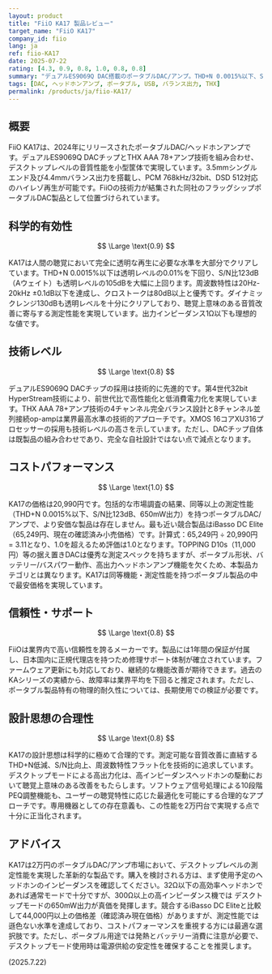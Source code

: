 ```yaml
---
layout: product
title: "FiiO KA17 製品レビュー"
target_name: "FiiO KA17"
company_id: fiio
lang: ja
ref: fiio-KA17
date: 2025-07-22
rating: [4.3, 0.9, 0.8, 1.0, 0.8, 0.8]
summary: "デュアルES9069Q DAC搭載のポータブルDAC/アンプ。THD+N 0.0015%以下、S/N比123dB、650mW出力を実現し、デスクトップレベルの測定性能を小型筐体で提供する高性能製品。"
tags: [DAC, ヘッドホンアンプ, ポータブル, USB, バランス出力, THX]
permalink: /products/ja/fiio-KA17/
---
```


## 概要

FiiO KA17は、2024年にリリースされたポータブルDAC/ヘッドホンアンプです。デュアルES9069Q DACチップとTHX AAA 78+アンプ技術を組み合わせ、デスクトップレベルの音質性能を小型筐体で実現しています。3.5mmシングルエンド及び4.4mmバランス出力を搭載し、PCM 768kHz/32bit、DSD 512対応のハイレゾ再生が可能です。FiiOの技術力が結集された同社のフラッグシップポータブルDAC製品として位置づけられています。

## 科学的有効性

$$ \Large \text{0.9} $$

KA17は人間の聴覚において完全に透明な再生に必要な水準を大部分でクリアしています。THD+N 0.0015%以下は透明レベルの0.01%を下回り、S/N比123dB（Aウェイト）も透明レベルの105dBを大幅に上回ります。周波数特性は20Hz-20kHz ±0.1dB以下を達成し、クロストークは80dB以上と優秀です。ダイナミックレンジ130dBも透明レベルを十分にクリアしており、聴覚上意味のある音質改善に寄与する測定性能を実現しています。出力インピーダンス1Ω以下も理想的な値です。

## 技術レベル

$$ \Large \text{0.8} $$

デュアルES9069Q DACチップの採用は技術的に先進的です。第4世代32bit HyperStream技術により、前世代比で高性能化と低消費電力化を実現しています。THX AAA 78+アンプ技術の4チャンネル完全バランス設計と8チャンネル並列接続op-ampは業界最高水準の技術的アプローチです。XMOS 16コアXU316プロセッサーの採用も技術レベルの高さを示しています。ただし、DACチップ自体は既製品の組み合わせであり、完全な自社設計ではない点で減点となります。

## コストパフォーマンス

$$ \Large \text{1.0} $$

KA17の価格は20,990円です。包括的な市場調査の結果、同等以上の測定性能（THD+N 0.0015%以下、S/N比123dB、650mW出力）を持つポータブルDAC/アンプで、より安価な製品は存在しません。最も近い競合製品はiBasso DC Elite（65,249円、現在の確認済み小売価格）です。計算式：65,249円 ÷ 20,990円 = 3.11となり、1.0を超えるため評価は1.0となります。TOPPING D10s（11,000円）等の据え置きDACは優秀な測定スペックを持ちますが、ポータブル形状、バッテリー/バスパワー動作、高出力ヘッドホンアンプ機能を欠くため、本製品カテゴリとは異なります。KA17は同等機能・測定性能を持つポータブル製品の中で最安価格を実現しています。

## 信頼性・サポート

$$ \Large \text{0.8} $$

FiiOは業界内で高い信頼性を誇るメーカーです。製品には1年間の保証が付属し、日本国内に正規代理店を持つため修理サポート体制が確立されています。ファームウェア更新にも対応しており、継続的な機能改善が期待できます。過去のKAシリーズの実績から、故障率は業界平均を下回ると推定されます。ただし、ポータブル製品特有の物理的耐久性については、長期使用での検証が必要です。

## 設計思想の合理性

$$ \Large \text{0.8} $$

KA17の設計思想は科学的に極めて合理的です。測定可能な音質改善に直結するTHD+N低減、S/N比向上、周波数特性フラット化を技術的に追求しています。デスクトップモードによる高出力化は、高インピーダンスヘッドホンの駆動において聴覚上意味のある改善をもたらします。ソフトウェア信号処理による10段階PEQ調整機能も、ユーザーの聴覚特性に応じた最適化を可能にする合理的なアプローチです。専用機器としての存在意義も、この性能を2万円台で実現する点で十分に正当化されます。

## アドバイス

KA17は2万円のポータブルDAC/アンプ市場において、デスクトップレベルの測定性能を実現した革新的な製品です。購入を検討される方は、まず使用予定のヘッドホンのインピーダンスを確認してください。32Ω以下の高効率ヘッドホンであれば通常モードで十分ですが、300Ω以上の高インピーダンス機では デスクトップモードの650mW出力が真価を発揮します。競合するiBasso DC Eliteと比較して44,000円以上の価格差（確認済み現在価格）がありますが、測定性能では遜色ない水準を達成しており、コストパフォーマンスを重視する方には最適な選択肢です。ただし、ポータブル用途では発熱とバッテリー消費に注意が必要で、デスクトップモード使用時は電源供給の安定性を確保することを推奨します。

(2025.7.22)